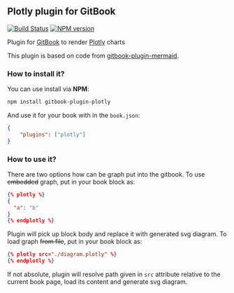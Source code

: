 ## Plotly plugin for GitBook
[![Build Status](https://travis-ci.org/piranna/gitbook-plugin-plotly.svg?branch=master)](https://travis-ci.org/piranna/gitbook-plugin-plotly)
[![NPM version](https://badge.fury.io/js/gitbook-plugin-plotly.svg)](http://badge.fury.io/js/gitbook-plugin-plotly)

Plugin for [GitBook](https://github.com/GitbookIO/gitbook) to render [Plotly](https://plot.ly) charts

This plugin is based on code from [gitbook-plugin-mermaid](https://github.com/JozoVilcek/gitbook-plugin-mermaid).

### How to install it?

You can use install via **NPM**:

```bash
npm install gitbook-plugin-plotly
```

And use it for your book with in the `book.json`:

```json
{
    "plugins": ["plotly"]
}
```

### How to use it?

There are two options how can be graph put into the gitbook.
To use ~~embedded~~ graph, put in your book block as:

```json
{% plotly %}
{
  "a": "b"
}
{% endplotly %}
```

Plugin will pick up block body and replace it with generated svg diagram.
To load graph ~~from file~~, put in your book block as:

```json
{% plotly src="./diagram.plotly" %}
{% endplotly %}
```
If not absolute, plugin will resolve path given in `src` attribute relative to the current book page,
load its content and generate svg diagram.
